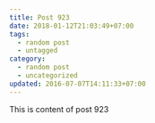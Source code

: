 ```yaml
---
title: Post 923
date: 2018-01-12T21:03:49+07:00
tags:
  - random post
  - untagged
category:
  - random post
  - uncategorized
updated: 2016-07-07T14:11:33+07:00
---
```

This is content of post 923
